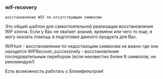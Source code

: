 ### wif-recovery
    восстановление WIF по отсутствующим символам

Это общий шаблон для самостоятельной реализации восстановления WIF ключа.
Если у Вас не хватает знаний, времени или чего то еще, я могу оказать помощь в подготовке данного продукта для Вас.

WifHunt - восстановление по недостающим символам не важно где они находятся
WIFRecover_successively - восстановление последовательным перебором (если неизвестно более 8 символов, не рекомендую!)

Есть возможность работать с Блюмфильтром!